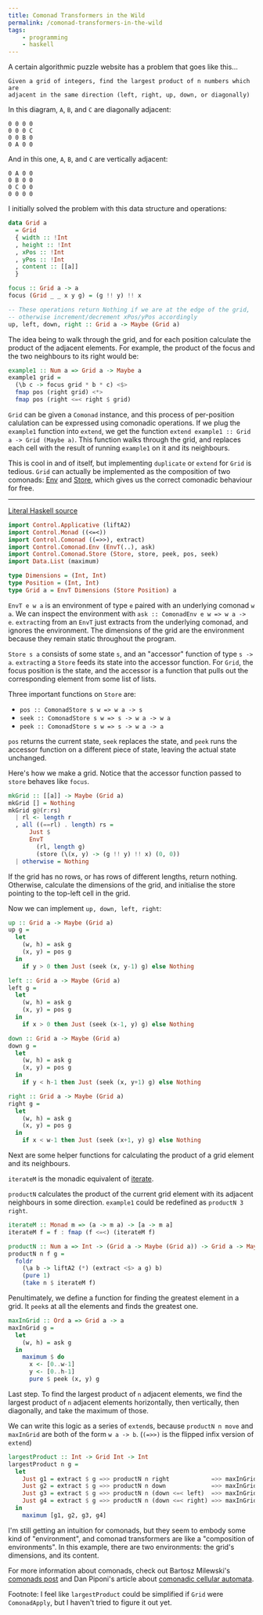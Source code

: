 ```yaml
---
title: Comonad Transformers in the Wild
permalink: /comonad-transformers-in-the-wild
tags:
    - programming
    - haskell
---
```

A certain algorithmic puzzle website has a problem that goes like this...

    Given a grid of integers, find the largest product of n numbers which are
    adjacent in the same direction (left, right, up, down, or diagonally)

In this diagram, `A`, `B`, and `C` are diagonally adjacent:

    0 0 0 0
    0 0 0 C
    0 0 B 0
    0 A 0 0 

And in this one, `A`, `B`, and `C` are vertically adjacent:

    0 A 0 0
    0 B 0 0
    0 C 0 0
    0 0 0 0 

I initially solved the problem with this data structure and operations:

``` haskell
data Grid a
  = Grid 
  { width :: !Int
  , height :: !Int
  , xPos :: !Int
  , yPos :: !Int
  , content :: [[a]]
  }

focus :: Grid a -> a
focus (Grid _ _ x y g) = (g !! y) !! x

-- These operations return Nothing if we are at the edge of the grid,
-- otherwise increment/decrement xPos/yPos accordingly
up, left, down, right :: Grid a -> Maybe (Grid a)
```

The idea being to walk through the grid, and for each position calculate the product of the adjacent elements. For example, the product of the focus and the two neighbours to its right would be:

``` haskell
example1 :: Num a => Grid a -> Maybe a
example1 grid =
  (\b c -> focus grid * b * c) <$> 
  fmap pos (right grid) <*>
  fmap pos (right <=< right $ grid)
```

`Grid` can be given a `Comonad` instance, and this process of per-position calulation can be expressed using comonadic operations. If we plug the `example1` function into `extend`, we get the function `extend example1 :: Grid a -> Grid (Maybe a)`. This function walks through the grid, and replaces each cell with the result of running `example1` on it and its neighbours.

This is cool in and of itself, but implementing `duplicate` or `extend` for `Grid` is tedious. `Grid` can actually be implemented as the composition of two comonads: [Env](https://hackage.haskell.org/package/comonad/docs/Control-Comonad-Env.html) and [Store](https://hackage.haskell.org/package/comonad/docs/Control-Comonad-Store.html), which gives us the correct comonadic behaviour for free.

------------------------------------------------------------------------

[Literal Haskell source](../files/grid_comonad.lhs)

``` haskell
import Control.Applicative (liftA2)
import Control.Monad ((<=<))
import Control.Comonad ((=>>), extract)
import Control.Comonad.Env (EnvT(..), ask)
import Control.Comonad.Store (Store, store, peek, pos, seek)
import Data.List (maximum)

type Dimensions = (Int, Int)
type Position = (Int, Int)
type Grid a = EnvT Dimensions (Store Position) a
```

`EnvT e w a` is an environment of type `e` paired with an underlying comonad `w a`. We can inspect the environment with `ask :: ComonadEnv e w => w a -> e`. `extract`ing from an `EnvT` just extracts from the underlying comonad, and ignores the environment. The dimensions of the grid are the environment because they remain static throughout the program.

`Store s a` consists of some state `s`, and an "accessor" function of type `s -> a`. `extract`ing a `Store` feeds its state into the accessor function. For `Grid`, the focus position is the state, and the accessor is a function that pulls out the corresponding element from some list of lists.

Three important functions on `Store` are:

-   `pos :: ComonadStore s w => w a -> s`
-   `seek :: ComonadStore s w => s -> w a -> w a`
-   `peek :: ComonadStore s w => s -> w a -> a`

`pos` returns the current state, `seek` replaces the state, and `peek` runs the accessor function on a different piece of state, leaving the actual state unchanged.

Here's how we make a grid. Notice that the accessor function passed to `store` behaves like `focus`.

``` haskell
mkGrid :: [[a]] -> Maybe (Grid a)
mkGrid [] = Nothing
mkGrid g@(r:rs)
  | rl <- length r
  , all ((==rl) . length) rs =
      Just $
      EnvT
        (rl, length g)
        (store (\(x, y) -> (g !! y) !! x) (0, 0))
  | otherwise = Nothing
```

If the grid has no rows, or has rows of different lengths, return nothing. Otherwise, calculate the dimensions of the grid, and initialise the store pointing to the top-left cell in the grid.


Now we can implement `up, down, left, right`:
``` haskell
up :: Grid a -> Maybe (Grid a)
up g =
  let
    (w, h) = ask g
    (x, y) = pos g
  in
    if y > 0 then Just (seek (x, y-1) g) else Nothing 

left :: Grid a -> Maybe (Grid a)
left g =
  let
    (w, h) = ask g
    (x, y) = pos g
  in
    if x > 0 then Just (seek (x-1, y) g) else Nothing 

down :: Grid a -> Maybe (Grid a)
down g =
  let
    (w, h) = ask g
    (x, y) = pos g
  in
    if y < h-1 then Just (seek (x, y+1) g) else Nothing 

right :: Grid a -> Maybe (Grid a)
right g =
  let
    (w, h) = ask g
    (x, y) = pos g
  in
    if x < w-1 then Just (seek (x+1, y) g) else Nothing 
```

Next are some helper functions for calculating the product of a grid element and its neighbours.

`iterateM` is the monadic equivalent of [iterate](https://hackage.haskell.org/package/base/docs/Data-List.html#v:iterate).

`productN` calculates the product of the current grid element with its adjacent neighbours in some direction. `example1` could be redefined as `productN 3 right`.
``` haskell
iterateM :: Monad m => (a -> m a) -> [a -> m a]
iterateM f = f : fmap (f <=<) (iterateM f)

productN :: Num a => Int -> (Grid a -> Maybe (Grid a)) -> Grid a -> Maybe a
productN n f g =
  foldr
    (\a b -> liftA2 (*) (extract <$> a g) b)
    (pure 1)
    (take n $ iterateM f)
```

Penultimately, we define a function for finding the greatest element in a grid. It `peek`s at all the elements and finds the greatest one.
``` haskell
maxInGrid :: Ord a => Grid a -> a
maxInGrid g =
  let
    (w, h) = ask g
  in
    maximum $ do
      x <- [0..w-1]
      y <- [0..h-1]
      pure $ peek (x, y) g
```

Last step. To find the largest product of `n` adjacent elements, we find the largest product of `n` adjacent elements horizontally, then vertically, then diagonally, and take the maximum of those.

We can write this logic as a series of `extend`s, because `productN n move` and `maxInGrid` are both of the form `w a -> b`. (`(=>>)` is the flipped infix version of `extend`)
``` haskell
largestProduct :: Int -> Grid Int -> Int
largestProduct n g =
  let
    Just g1 = extract $ g =>> productN n right            =>> maxInGrid
    Just g2 = extract $ g =>> productN n down             =>> maxInGrid
    Just g3 = extract $ g =>> productN n (down <=< left)  =>> maxInGrid
    Just g4 = extract $ g =>> productN n (down <=< right) =>> maxInGrid
  in
    maximum [g1, g2, g3, g4]
```

I'm still getting an intuition for comonads, but they seem to embody some kind of "environment", and comonad transformers are like a "composition of environments". In this example, there are two environments: the grid's dimensions, and its content.

For more information about comonads, check out Bartosz Milewski's [comonads post](https://bartoszmilewski.com/2017/01/02/comonads/) and Dan Piponi's article about [comonadic cellular automata](http://blog.sigfpe.com/2006/12/evaluating-cellular-automata-is.html).

Footnote: I feel like `largestProduct` could be simplified if `Grid` were `ComonadApply`, but I haven't tried to figure it out yet.
